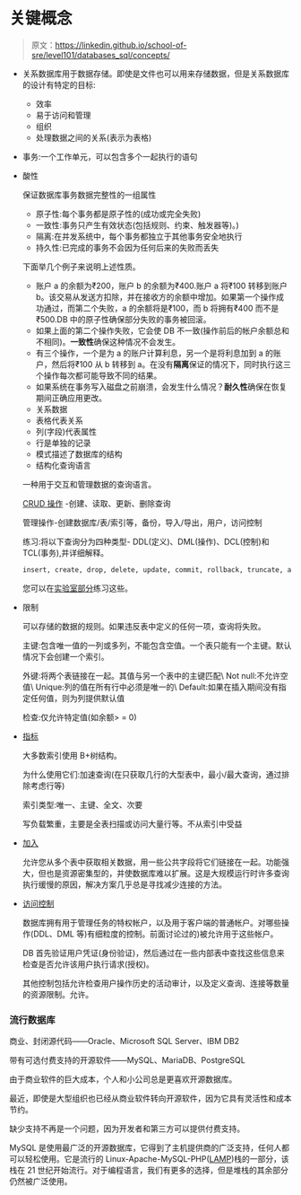 # 关键概念

> 原文：<https://linkedin.github.io/school-of-sre/level101/databases_sql/concepts/>

*   关系数据库用于数据存储。即使是文件也可以用来存储数据，但是关系数据库的设计有特定的目标:
    *   效率
    *   易于访问和管理
    *   组织
    *   处理数据之间的关系(表示为表格)
*   事务:一个工作单元，可以包含多个一起执行的语句
*   酸性

    保证数据库事务数据完整性的一组属性

    *   原子性:每个事务都是原子性的(成功或完全失败)
    *   一致性:事务只产生有效状态(包括规则、约束、触发器等)。)
    *   隔离:在并发系统中，每个事务都独立于其他事务安全地执行
    *   持久性:已完成的事务不会因为任何后来的失败而丢失

    下面举几个例子来说明上述性质。

    *   账户 a 的余额为₹200，账户 b 的余额为₹400.账户 a 将₹100 转移到账户 b。该交易从发送方扣除，并在接收方的余额中增加。如果第一个操作成功通过，而第二个失败，a 的余额将是₹100，而 b 将拥有₹400 而不是₹500.DB 中的原子性确保部分失败的事务被回滚。
    *   如果上面的第二个操作失败，它会使 DB 不一致(操作前后的帐户余额总和不相同)。**一致性**确保这种情况不会发生。
    *   有三个操作，一个是为 a 的账户计算利息，另一个是将利息加到 a 的账户，然后将₹100 从 b 转移到 a。在没有**隔离**保证的情况下，同时执行这三个操作每次都可能导致不同的结果。
    *   如果系统在事务写入磁盘之前崩溃，会发生什么情况？**耐久性**确保在恢复期间正确应用更改。
    *   关系数据
    *   表格代表关系
    *   列(字段)代表属性
    *   行是单独的记录
    *   模式描述了数据库的结构
    *   结构化查询语言

    一种用于交互和管理数据的查询语言。

    [CRUD 操作](https://stackify.com/what-are-crud-operations/) -创建、读取、更新、删除查询

    管理操作-创建数据库/表/索引等，备份，导入/导出，用户，访问控制

    练习:将以下查询分为四种类型- DDL(定义)、DML(操作)、DCL(控制)和 TCL(事务),并详细解释。

    ```sh
    insert, create, drop, delete, update, commit, rollback, truncate, alter, grant, revoke 
    ```

    您可以在[实验室部分](https://linkedin.github.io/school-of-sre/level101/databases_sql/lab/)练习这些。

*   限制

    可以存储的数据的规则。如果违反表中定义的任何一项，查询将失败。

    主键:包含唯一值的一列或多列，不能包含空值。一个表只能有一个主键。默认情况下会创建一个索引。

    外键:将两个表链接在一起。其值与另一个表中的主键匹配\ Not null:不允许空值\ Unique:列的值在所有行中必须是唯一的\ Default:如果在插入期间没有指定任何值，则为列提供默认值

    检查:仅允许特定值(如余额> = 0)

*   [指标](https://datageek.blog/en/2018/06/05/rdbms-basics-indexes-and-clustered-indexes/)

    大多数索引使用 B+树结构。

    为什么使用它们:加速查询(在只获取几行的大型表中，最小/最大查询，通过排除考虑行等)

    索引类型:唯一、主键、全文、次要

    写负载繁重，主要是全表扫描或访问大量行等。不从索引中受益

*   [加入](https://www.sqlservertutorial.net/sql-server-basics/sql-server-joins/)

    允许您从多个表中获取相关数据，用一些公共字段将它们链接在一起。功能强大，但也是资源密集型的，并使数据库难以扩展。这是大规模运行时许多查询执行缓慢的原因，解决方案几乎总是寻找减少连接的方法。

*   [访问控制](https://dev.mysql.com/doc/refman/8.0/en/access-control.html)

    数据库拥有用于管理任务的特权帐户，以及用于客户端的普通帐户。对哪些操作(DDL、DML 等)有细粒度的控制。前面讨论过的)被允许用于这些帐户。

    DB 首先验证用户凭证(身份验证)，然后通过在一些内部表中查找这些信息来检查是否允许该用户执行请求(授权)。

    其他控制包括允许检查用户操作历史的活动审计，以及定义查询、连接等数量的资源限制。允许。

### 流行数据库

商业、封闭源代码——Oracle、Microsoft SQL Server、IBM DB2

带有可选付费支持的开源软件——MySQL、MariaDB、PostgreSQL

由于商业软件的巨大成本，个人和小公司总是更喜欢开源数据库。

最近，即使是大型组织也已经从商业软件转向开源软件，因为它具有灵活性和成本节约。

缺少支持不再是一个问题，因为开发者和第三方可以提供付费支持。

MySQL 是使用最广泛的开源数据库，它得到了主机提供商的广泛支持，任何人都可以轻松使用。它是流行的 Linux-Apache-MySQL-PHP([LAMP](https://en.wikipedia.org/wiki/LAMP_(software_bundle)))栈的一部分，该栈在 21 世纪开始流行。对于编程语言，我们有更多的选择，但是堆栈的其余部分仍然被广泛使用。